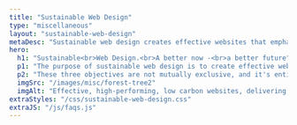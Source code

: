```yaml
---
title: "Sustainable Web Design"
type: "miscellaneous"
layout: "sustainable-web-design"
metaDesc: "Sustainable web design creates effective websites that emphasise People and Planet as well as Profit. Learn more."
hero:
  h1: "Sustainable<br>Web Design.<br>A better now -<br>a better future"
  p1: "The purpose of sustainable web design is to create effective websites that emphasise People and Planet as well as Profit."
  p2: "These three objectives are not mutually exclusive, and it's entirely feasible to develop high-performance websites that successfully align with all three goals."
  imgSrc: "/images/misc/forest-tree2"
  imgAlt: "Effective, high-performing, low carbon websites, delivering value to your business. (Photo by Felix Mittermeier from Pexels: https://www.pexels.com/photo/worms-eyeview-of-green-trees-957024/)"
extraStyles: "/css/sustainable-web-design.css"
extraJS: "/js/faqs.js"
---
```

